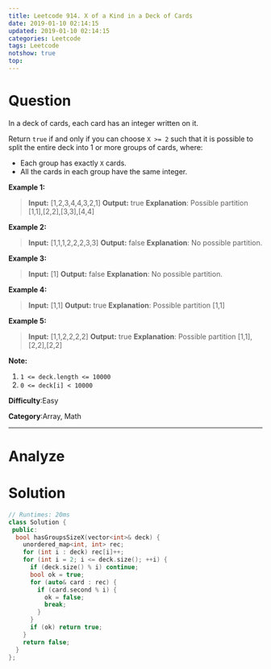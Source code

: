 ```yaml
---
title: Leetcode 914. X of a Kind in a Deck of Cards
date: 2019-01-10 02:14:15
updated: 2019-01-10 02:14:15
categories: Leetcode
tags: Leetcode
notshow: true
top:
---
```


# Question

In a deck of cards, each card has an integer written on it.

Return  `true`  if and only if you can choose `X >= 2`  such that it is possible to split the entire deck into 1 or more groups of cards, where:

-   Each group has exactly  `X`  cards.
-   All the cards in each group have the same integer.

**Example 1:**

> **Input:** [1,2,3,4,4,3,2,1]
> **Output:** true
> **Explanation**: Possible partition [1,1],[2,2],[3,3],[4,4]

**Example 2:**

> **Input:** [1,1,1,2,2,2,3,3]
> **Output:** false **Explanation**: No possible partition.

**Example 3:**

> **Input:** [1]
> **Output:** false **Explanation**: No possible partition.

**Example 4:**

> **Input:** [1,1]
> **Output:** true **Explanation**: Possible partition [1,1]

**Example 5:**

> **Input:** [1,1,2,2,2,2]
> **Output:** true **Explanation**: Possible partition [1,1],[2,2],[2,2]

  
**Note:**

1.  `1 <= deck.length <= 10000`
2.  `0 <= deck[i] < 10000`

**Difficulty**:Easy

**Category**:Array, Math

<!-- more -->

------------

# Analyze

# Solution

```cpp
// Runtimes: 20ms
class Solution {
 public:
  bool hasGroupsSizeX(vector<int>& deck) {
    unordered_map<int, int> rec;
    for (int i : deck) rec[i]++;
    for (int i = 2; i <= deck.size(); ++i) {
      if (deck.size() % i) continue;
      bool ok = true;
      for (auto& card : rec) {
        if (card.second % i) {
          ok = false;
          break;
        }
      }
      if (ok) return true;
    }
    return false;
  }
};
```
